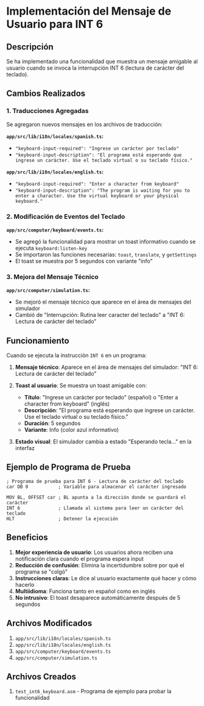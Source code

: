 # Implementación del Mensaje de Usuario para INT 6

## Descripción
Se ha implementado una funcionalidad que muestra un mensaje amigable al usuario cuando se invoca la interrupción INT 6 (lectura de carácter del teclado).

## Cambios Realizados

### 1. Traducciones Agregadas
Se agregaron nuevos mensajes en los archivos de traducción:

**`app/src/lib/i18n/locales/spanish.ts`:**
- `"keyboard-input-required": "Ingrese un carácter por teclado"`
- `"keyboard-input-description": "El programa está esperando que ingrese un carácter. Use el teclado virtual o su teclado físico."`

**`app/src/lib/i18n/locales/english.ts`:**
- `"keyboard-input-required": "Enter a character from keyboard"`
- `"keyboard-input-description": "The program is waiting for you to enter a character. Use the virtual keyboard or your physical keyboard."`

### 2. Modificación de Eventos del Teclado
**`app/src/computer/keyboard/events.ts`:**
- Se agregó la funcionalidad para mostrar un toast informativo cuando se ejecuta `keyboard:listen-key`
- Se importaron las funciones necesarias: `toast`, `translate`, y `getSettings`
- El toast se muestra por 5 segundos con variante "info"

### 3. Mejora del Mensaje Técnico
**`app/src/computer/simulation.ts`:**
- Se mejoró el mensaje técnico que aparece en el área de mensajes del simulador
- Cambió de "Interrupción: Rutina leer caracter del teclado" a "INT 6: Lectura de carácter del teclado"

## Funcionamiento

Cuando se ejecuta la instrucción `INT 6` en un programa:

1. **Mensaje técnico**: Aparece en el área de mensajes del simulador: "INT 6: Lectura de carácter del teclado"

2. **Toast al usuario**: Se muestra un toast amigable con:
   - **Título**: "Ingrese un carácter por teclado" (español) o "Enter a character from keyboard" (inglés)
   - **Descripción**: "El programa está esperando que ingrese un carácter. Use el teclado virtual o su teclado físico."
   - **Duración**: 5 segundos
   - **Variante**: Info (color azul informativo)

3. **Estado visual**: El simulador cambia a estado "Esperando tecla..." en la interfaz

## Ejemplo de Programa de Prueba

```assembly
; Programa de prueba para INT 6 - Lectura de carácter del teclado
car DB 0           ; Variable para almacenar el carácter ingresado

MOV BL, OFFSET car ; BL apunta a la dirección donde se guardará el carácter
INT 6              ; Llamada al sistema para leer un carácter del teclado
HLT                ; Detener la ejecución
```

## Beneficios

1. **Mejor experiencia de usuario**: Los usuarios ahora reciben una notificación clara cuando el programa espera input
2. **Reducción de confusión**: Elimina la incertidumbre sobre por qué el programa se "colgó"
3. **Instrucciones claras**: Le dice al usuario exactamente qué hacer y cómo hacerlo
4. **Multiidioma**: Funciona tanto en español como en inglés
5. **No intrusivo**: El toast desaparece automáticamente después de 5 segundos

## Archivos Modificados

1. `app/src/lib/i18n/locales/spanish.ts`
2. `app/src/lib/i18n/locales/english.ts`
3. `app/src/computer/keyboard/events.ts`
4. `app/src/computer/simulation.ts`

## Archivos Creados

1. `test_int6_keyboard.asm` - Programa de ejemplo para probar la funcionalidad
